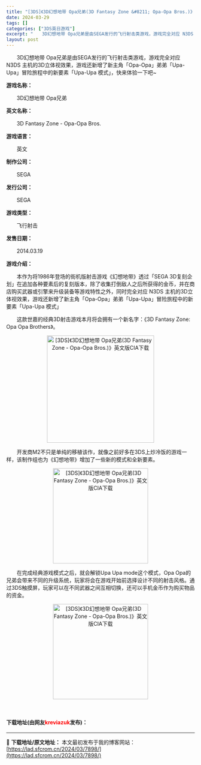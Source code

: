 ```yaml
---
title: "[3DS]《3D幻想地带 Opa兄弟(3D Fantasy Zone &#8211; Opa-Opa Bros.)》英文版CIA下载"
date: 2024-03-29
tags: []
categories: ["3DS英日游戏"]
excerpt: "　　3D幻想地带 Opa兄弟是由SEGA发行的飞行射击类游戏，游戏完全对应 N3DS 主机的3D立体视效果，游戏还新增了新主角「Opa-Opa」弟弟「Upa-Upa」冒险旅程中的新要素「Upa-Upa 模式」，快来体验一下吧~ 游戏名称： 　　3D幻想地带 Opa兄弟 英文名称： 　　3D Fant&hellip;"
layout: post
---
```


 <p>　　3D幻想地带 Opa兄弟是由SEGA发行的飞行射击类游戏，游戏完全对应 N3DS 主机的3D立体视效果，游戏还新增了新主角「Opa-Opa」弟弟「Upa-Upa」冒险旅程中的新要素「Upa-Upa 模式」，快来体验一下吧~</p> <p><strong>游戏名称：</strong></p> <p>　　3D幻想地带 Opa兄弟</p> <p><strong>英文名称：</strong></p> <p>　　3D Fantasy Zone - Opa-Opa Bros.</p> <p><strong>游戏语言：</strong></p> <p>　　英文</p> <p><strong>制作公司：</strong></p> <p>　　SEGA</p> <p><strong>发行公司：</strong></p> <p>　　SEGA</p> <p><strong>游戏类型：</strong></p> <p>　　飞行射击</p> <p><strong>发售日期：</strong></p> <p>　　2014.03.19</p> <p><strong>游戏介绍：</strong></p> <p>　　本作为将1986年登场的街机版射击游戏《幻想地带》透过「SEGA 3D复刻企划」在追加各种要素后的复刻版本，除了收集打倒敌人之后所获得的金币，并在商店购买武器或引擎来升级装备等游戏特性之外，同时完全对应 N3DS 主机的3D立体视效果，游戏还新增了新主角「Opa-Opa」弟弟「Upa-Upa」冒险旅程中的新要素「Upa-Upa 模式」</p> <p>　　这款世嘉的经典3D射击游戏本月将会拥有一个新名字：《3D Fantasy Zone: Opa Opa Brothers》。</p> <p align="center"><img align="" border="0" src="https://lad.sfcrom.cn/wp-content/uploads/2024/03/20240329_660616f1d556f.webp" width="286" alt="[3DS]《3D幻想地带 Opa兄弟(3D Fantasy Zone - Opa-Opa Bros.)》英文版CIA下载" /></p> <p>　　开发商M2不只是单纯的移植该作，就像之前好多在3DS上炒冷饭的游戏一样，该制作组也为《幻想地带》增加了一些新的模式和全新要素。</p> <p align="center"><img align="" border="0" src="https://lad.sfcrom.cn/wp-content/uploads/2024/03/20240329_660616f26d0b9.webp" width="254" alt="[3DS]《3D幻想地带 Opa兄弟(3D Fantasy Zone - Opa-Opa Bros.)》英文版CIA下载" /></p> <p>　　在完成经典游戏模式之后，就会解锁Upa Upa mode这个模式，Opa Opa的兄弟会带来不同的升级系统，玩家将会在游戏开始前选择设计不同的射击风格。通过3DS触摸屏，玩家可以在不同武器之间互相切换，还可以手机金币作为购买物品的资金。</p> <p align="center"><img align="" border="0" src="https://lad.sfcrom.cn/wp-content/uploads/2024/03/20240329_660616f30aab6.webp" width="254" alt="[3DS]《3D幻想地带 Opa兄弟(3D Fantasy Zone - Opa-Opa Bros.)》英文版CIA下载" /></p> <p>&nbsp;</p> <p><h4>下载地址(由网友<font color="red">kreviazuk</font>发布)：</h4></p> 

---
📖 **下载地址/原文地址：** 本文最初发布于我的博客网站：[https://lad.sfcrom.cn/2024/03/7898/](https://lad.sfcrom.cn/2024/03/7898/)
